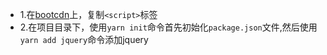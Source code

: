 * 1.在<a href="https://www.bootcdn.cn/jquery/">bootcdn</a>上，复制`<script>`标签
* 2.在项目目录下，使用`yarn init`命令首先初始化`package.json`文件,然后使用`yarn add jquery`命令添加jquery